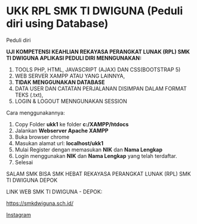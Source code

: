 # UKK RPL SMK TI DWIGUNA (Peduli diri using Database)
Peduli diri


**UJI KOMPETENSI KEAHLIAN REKAYASA PERANGKAT LUNAK (RPL) SMK TI DWIGUNA APLIKASI PEDULI DIRI MENNGUNAKAN:**
1. TOOLS PHP, HTML, JAVASCRIPT (AJAX) DAN CSS(BOOTSTRAP 5)
2. WEB SERVER XAMPP ATAU YANG LAINNYA,
3. **TIDAK MENGGUNAKAN DATABASE**
4. DATA USER DAN CATATAN PERJALANAN DISIMPAN DALAM FORMAT TEKS (.txt), 
5. LOGIN & LOGOUT MENNGUNAKAN SESSION

Cara menggunakannya:
1. Copy Folder **ukk1** ke folder **c:/XAMPP/htdocs**
2. Jalankan **Webserver Apache XAMPP**
3. Buka browser chrome
4. Masukan alamat url: **localhost/ukk1**
5. Mulai Register dengan memasukan **NIK** dan **Nama Lengkap**
6. Login menggunakan **NIK** dan **Nama Lengkap** yang telah terdaftar.
7. Selesai

SALAM
SMK BISA SMK HEBAT
REKAYASA PERANGKAT LUNAK (RPL)
SMK TI DWIGUNA
DEPOK

LINK WEB SMK TI DWIGUNA - DEPOK:

https://smkdwiguna.sch.id/

[Instagram](https://instagram.com/bintang_nugrahaa/)



